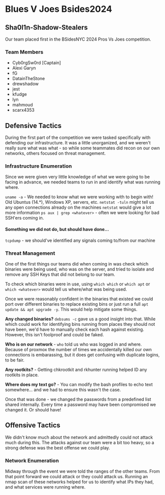 # Blues V Joes Bsides2024
 
## Sha0l1n-Shadow-Stealers

Our team placed first in the BSidesNYC 2024 Pros Vs Joes competition. 


### Team Members

- Cyb0rgSw0rd [Captain]
- Alexi Garyn
- fG
- DatainTheStone
- drewshadow
- jest
- kfudge
- lyn
- mahmoud
- scarx4353

## Defensive Tactics

During the first part of the competition we were tasked specifically with defending our infrastructure. It was a little unorganized, and we weren't really sure what was what - so while some teammates did recon on our own networks, others focused on threat management.

### Infrastructure Enumeration

Since we were given very little knowledge of what we were going to be facing in advance, we needed teams to run in and identify what was running where.

`uname -a` - We needed to know what we were working with to begin with! Old Ubuntus (14.*), Windows XP, servers, etc.
`netstat -tuln` might tell us any open connections already on the machines
`netstat` would give a lot more information
`ps aux | grep <whatever>` - often we were looking for bad SSH'ers coming in.

#### Something we did not do, but should have done...
`tcpdump` - we should've identified any signals coming to/from our machine

### Threat Management

One of the first things our teams did when coming in was check which binaries were being used, who was on the server, and tried to isolate and remove any SSH Keys that did not belong to our team.

To check which binaries were in use, using `which which` or `which apt` or `which <whatever>` would tell us where/what was being used.

Once we were reasonably confident in the binaries that existed we could port over different binaries to replace existing bins or just run a full `apt update && apt upgrade -y`. This would help mitigate some things.

**Any changed binaries?** `debsums -c` gave us a good insight into that. While which could work for identifying bins running from places they should not have been, we'd have to manually check each hash against existing. However, this isn't foolproof and could be faked.

**Who is on our network** - `who` told us who was logged in and where. Because of proxmox the number of times we accidentally killed our own connections is embarassing, but it does get confusing with duplicate logins, to be fair.

**Any rootkits?** - Getting chkrootkit and rkhunter running helped ID any rootkits in place.

**Where does my text go?** - You can modify the bash profiles to echo text somewhere... and we had to ensure this wasn't the case.

Once that was done - we changed the passwords from a predefined list shared internally. Every time a password may have been compromised we changed it. Or should have! 

## Offensive Tactics

We didn't know much about the network and admittedly could not attack much during this. The attacks against our team were a bit too heavy, so a strong defense was the best offense we could play. 

### **Network Enumeration**

Midway through the event we were told the ranges of the other teams. From that point forward we could attack or they could attack us. Running an nmap scan of these networks helped for us to identify what IPs they had, and what services were running where.
